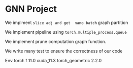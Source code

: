 # GNN Project
We implment `slice adj and get  nano batch` graph partition

We implement pipeline using `torch.multiple_process.queue`

We implement prune computation graph function.

We write many test to ensure the correctness of our code



Env
torch 1.11.0
cuda_11.3
torch_geometric 2.2.0
